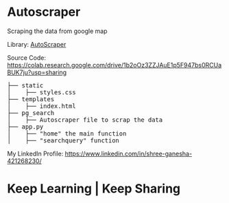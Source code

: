 # Autoscraper
Scraping the data from google map

Library: <a href="https://pypi.org/project/autoscraper/">AutoScraper</a>

Source Code: https://colab.research.google.com/drive/1b2oOz3ZZJAuE1p5F947bs0RCUaBUK7ju?usp=sharing
<pre>
├── static
│    ├── styles.css
├── templates
│    ├── index.html
├── pg_search
│    ├── Autoscraper file to scrap the data
├── app.py
│    ├── "home" the main function
│    ├── "searchquery" function
</pre>
 My LinkedIn Profile: https://www.linkedin.com/in/shree-ganesha-421268230/
# Keep Learning | Keep Sharing




